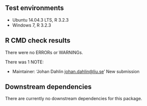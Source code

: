 ## Test environments
* Ubuntu 14.04.3 LTS, R 3.2.3
* Windows 7, R 3.2.3

## R CMD check results
There were no ERRORs or WARNINGs.

There was 1 NOTE:
* Maintainer: ‘Johan Dahlin <johan.dahlin@liu.se>’
  New submission

## Downstream dependencies
There are currently no downstream dependencies for this package.

